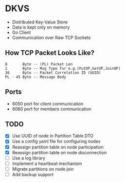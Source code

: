 # DKVS

* Distributed Key-Value Store
* Data is kept only on memory
* Go Client
* Communication over Raw TCP Sockets

## How TCP Packet Looks Like?

```
8       Byte -- (PL) Packet Len
1       Byte -- Msg Type for e.g.(PutOP,GetOP,JoinOP)
36      Byte -- Packet Correlation ID (UUID)
PL - 45 Byte -- Message Body
```

## Ports
* 6050 port for client communication
* 6060 port for members communication

## TODO
- [x] Use UUID of node in Partition Table DTO
- [x] Use a config yaml file for configuring nodes
- [x] Reassign partition table on node participation
- [x] Reassign partition table on node disconnection
- [ ] Use a log library
- [ ] Implement a heartbeat mechanism
- [ ] Migrate partitions on node join 
- [ ] Add backup support